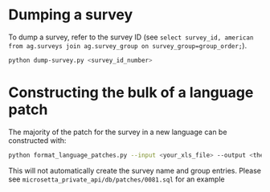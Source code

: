# Dumping a survey

To dump a survey, refer to the survey ID (see `select survey_id, american from ag.surveys join ag.survey_group on survey_group=group_order;`).

```bash
python dump-survey.py <survey_id_number>
```

# Constructing the bulk of a language patch

The majority of the patch for the survey in a new language can be constructed with:

```bash
python format_language_patches.py --input <your_xls_file> --output <the_patch> --lang <language_name>
```

This will not automatically create the survey name and group entries. Please see `microsetta_private_api/db/patches/0081.sql` for an example
